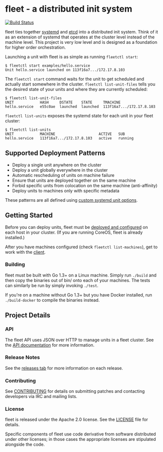 # fleet - a distributed init system

[![Build Status](https://travis-ci.org/coreos/fleet.png?branch=master)](https://travis-ci.org/coreos/fleet)

fleet ties together [systemd](http://coreos.com/using-coreos/systemd) and [etcd](https://github.com/coreos/etcd) into a distributed init system. Think of it as an extension of systemd that operates at the cluster level instead of the machine level. This project is very low level and is designed as a foundation for higher order orchestration.

Launching a unit with fleet is as simple as running `fleetctl start`:

```
$ fleetctl start examples/hello.service
Unit hello.service launched on 113f16a7.../172.17.8.103
```

The `fleetctl start` command waits for the unit to get scheduled and actually start somewhere in the cluster.
`fleetctl list-unit-files` tells you the desired state of your units and where they are currently scheduled:

```
$ fleetctl list-unit-files
UNIT            HASH     DSTATE    STATE     TMACHINE
hello.service   e55c0ae  launched  launched  113f16a7.../172.17.8.103
```

`fleetctl list-units` exposes the systemd state for each unit in your fleet cluster:

```
$ fleetctl list-units
UNIT            MACHINE                    ACTIVE   SUB
hello.service   113f16a7.../172.17.8.103   active   running
```

## Supported Deployment Patterns

* Deploy a single unit anywhere on the cluster
* Deploy a unit globally everywhere in the cluster
* Automatic rescheduling of units on machine failure
* Ensure that units are deployed together on the same machine
* Forbid specific units from colocation on the same machine (anti-affinity)
* Deploy units to machines only with specific metadata

These patterns are all defined using [custom systemd unit options][unit-files].

[unit-files]: https://github.com/coreos/fleet/blob/master/Documentation/unit-files-and-scheduling.md#fleet-specific-options

## Getting Started

Before you can deploy units, fleet must be [deployed and configured][deploy-and-configure] on each host in your cluster. (If you are running CoreOS, fleet is already installed.)

After you have machines configured (check `fleetctl list-machines`), get to work with the [client][using-the-client.md].

[using-the-client.md]: https://github.com/coreos/fleet/blob/master/Documentation/using-the-client.md
[deploy-and-configure]: https://github.com/coreos/fleet/blob/master/Documentation/deployment-and-configuration.md

### Building

fleet must be built with Go 1.3+ on a Linux machine. Simply run `./build` and then copy the binaries out of bin/ onto each of your machines. The tests can similarly be run by simply invoking `./test`.

If you're on a machine without Go 1.3+ but you have Docker installed, run `./build-docker` to compile the binaries instead.

## Project Details

### API

The fleet API uses JSON over HTTP to manage units in a fleet cluster.
See the [API documentation][api-doc] for more information.

[api-doc]: https://github.com/coreos/fleet/blob/master/Documentation/api-v1.md

### Release Notes

See the [releases tab](https://github.com/coreos/fleet/releases) for more information on each release.

### Contributing

See [CONTRIBUTING](CONTRIBUTING.md) for details on submitting patches and contacting developers via IRC and mailing lists.

### License

fleet is released under the Apache 2.0 license. See the [LICENSE](LICENSE) file for details.

Specific components of fleet use code derivative from software distributed under other licenses; in those cases the appropriate licenses are stipulated alongside the code.
